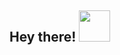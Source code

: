 
<h2> Hey there! <img src="https://media.giphy.com/media/VgCDAzcKvsR6OM0uWg/giphy.gif" width="50"></h2> 
